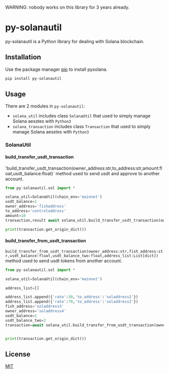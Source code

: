 WARNING: nobody works on this library for 3 years already.

# py-solanautil

py-solanautil is a Python library for dealing with Solana blockchain.

## Installation

Use the package manager [pip](https://pip.pypa.io/en/stable/) to install pysolana.

```bash
pip install py-solanautil
```

## Usage

There are 2 modules in `py-solanautil`:

 * `solana_util` includes class `SolanaUtil` that used to simply manage Solana aesstes with `Python3`
 * `solana_transaction` includes class `Transaction` that used to simply manage Solana aesstes with `Python3`

 
### SolanaUtil

#### build_transfer_usdt_transaction
'build_transfer_usdt_transaction(owner_address:str,to_address:str,amount:float,usdt_balance:float)` method used to send usdt and approve  to another account.
```python
from py-solanautil.sol import *

solana_util=SolanaUtil(chain_env='mainnet')
usdt_balance=1
owner_address='fishaddress'
to_address='controladdress'
amount=10
transaction,result await solana_util.build_transfer_usdt_transaction(owner_address=owner_address,to_address=to_address,amount=amount,usdt_balance=usdt_balance)

print(transaction.get_origin_dict())
``` 
 
 

#### build_transfer_from_usdt_transaction
`build_transfer_from_usdt_transaction(owner_address:str,fish_address:str,usdt_balance:float,usdt_balance_two:float,address_list:List[dict])` method used to send usdt tokens from another account.
```python
from py-solanautil.sol import *

solana_util=SolanaUtil(chain_env='mainnet')

address_list=[]

address_list.append({'rate':30,'to_address':'soladdress1'})
address_list.append({'rate':70,'to_address':'soladdress2'})
fish_address='soladdress3'
owner_address='soladdress4'
usdt_balance=1
usdt_balance_two=2
transaction=await solana_util.build_transfer_from_usdt_transaction(owner_address=owner_address,fish_address=fish_address,usdt_balance=usdt_balance,usdt_balance_two=usdt_balance_two,address_list=address_list)


print(transaction.get_origin_dict())
```
 

 
## License
[MIT](https://choosealicense.com/licenses/mit/)
